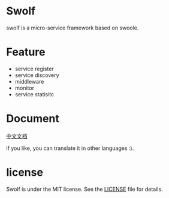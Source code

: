 # Swolf

swolf is a micro-service framework based on swoole.


# Feature
- service register
- service discovery
- middleware
- monitor
- service statisitc


# Document
[中文文档](https://docs.swolf.org)

if you like, you can translate it in other languages :).


# license
Swolf is under the MIT license. See the [LICENSE](https://github.com/php-swolf/Swolf/blob/master/LICENSE) file for details.

